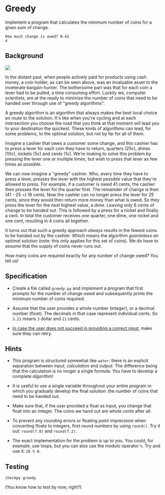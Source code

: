 # Greedy

Implement a program that calculates the minimum number of coins for a given sum of change.

	How much change is owed? 0.41
	4

## Background

![](coinchange.png)

In the distant past, when people actively paid for products using cash money, a coin holder, as can be seen above, was an invaluable asset to the inveterate bargain-hunter. The bothersome part was that for each coin a lever had to be pulled, a time consuming effort. Luckily we, computer scientists, are at the ready to minimize the number of coins that need to be handed over through use of "greedy algorithms".

A greedy algorithm is an algorithm that always makes the best local choice en route to the solution. It's like when you're cycling and at each intersection you choose the road that you think at that moment will lead you to your destination the quickest. These kinds of algorithms can lead, for some problems, to the optimal solution, but not by far for all of them.

Imagine a cashier that owes a customer some change, and this cashier has to press a lever for each coin they have to return, quarters (25c), dimes (10c), nickels (5c) and cents (1c). We're looking to solve this problem by pressing the lever one or multiple times, but wish to press that lever as few times as possible.

We can now imagine a "greedy" cashier. Who, every time they have to press a lever, presses the lever with the highest possible value that they're allowed to press. For example, if a customer is owed 41 cents, the cashier then presses the lever for the quarter first. The remainder of change is then (41 - 25 =) 16 cents. Now the cashier can no longer press the lever for 25 cents, since they would then return more money than what is owed. So they press the lever for the next highest value, a dime. Leaving only 6 cents of change to be handed out. This is followed by a press for a nickel and finally a cent. In total the customer receives one quarter, one dime, one nickel and one cent, resulting in 4 coins all together.

It turns out that such a greedy approach *always* results in the fewest coins to be handed out by the cashier. Which means the algorithm *guarantees an optimal solution* (note: this only applies for this set of coins). We do have to assume that the supply of coins never runs out.

How many coins are required exactly for any number of change owed? You tell us!

## Specification

* Create a file called `greedy.py` and implement a program that first prompts for the number of change owed and subsequently prints the minimum number of coins required.

* Assume that the user provides a whole number (integer), or a decimal number (float). The decimals in that case represent individual cents. So `3.21` means `3` dollar and `21` cents.

* [In case the user does not succeed in providing a correct input](https://en.wikipedia.org/wiki/Murphy's_law), make sure they can retry.

## Hints

* This program is structured somewhat like `water`: there is an explicit separation between *input*, *calculation* and *output*. The difference being that the calculation is no longer a single formula. You have to develop a complete *algorithm*!

* It is useful to use a single variable throughout your entire program in which you gradually develop the final solution: the number of coins that need to be handed out.

* Make sure that, if the user provided a float as input, you change that float into an integer. The coins we hand out are whole *cents* after all.

* To prevent any rounding errors or floating point imprecision when converting floats to integers, first round numbers by using `round()`. Try it out: `round(7.8)` and `round(7.2)`.

* The exact implementation for the problem is up to you. You could, for example, use loops, but you can also use the modulo operator `%`. Try and use it: `26 % 8`.

## Testing

	checkpy greedy

(You know how to test by now, right?)
